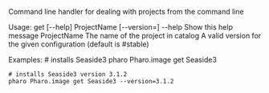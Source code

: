 Command line handler for dealing with projects from the command line

Usage: get [--help] ProjectName [--version=<version>]
	--help                        Show this help message
	ProjectName         The name of the project in catalog
	<version>                A valid version for the given configuration (default is #stable)
	
Examples:
	# installs Seaside3 
	pharo Pharo.image get Seaside3
	
	# installs Seaside3 version 3.1.2
	pharo Pharo.image get Seaside3 --version=3.1.2
